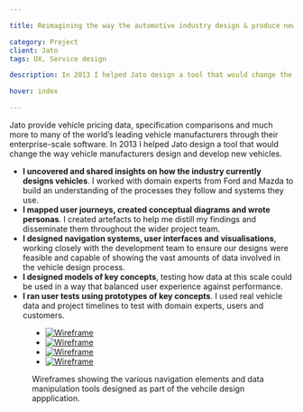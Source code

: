 ```yaml
---

title: Reimagining the way the automotive industry design & produce new vehicles

category: Project
client: Jato
tags: UX, Service design

description: In 2013 I helped Jato design a tool that would change the way vehicle manufacturers design and develop new vehicles.

hover: index

---
```


Jato provide vehicle pricing data, specification comparisons and much more to many of the world’s leading vehicle manufacturers through their enterprise-scale software. In 2013 I helped Jato design a tool that would change the way vehicle manufacturers design and develop new vehicles.

- **I uncovered and shared insights on how the industry currently designs vehicles**. I worked with domain experts from Ford and Mazda to build an understanding of the processes they follow and systems they use.
- **I mapped user journeys, created conceptual diagrams and wrote personas**. I created artefacts to help me distill my findings and disseminate them throughout the wider project team.
- **I designed navigation systems, user interfaces and visualisations**, working closely with the development team to ensure our designs were feasible and capable of showing the vast amounts of data involved in the vehicle design process.
- **I designed models of key concepts**, testing how data at this scale could be used in a way that balanced user experience against performance.
- **I ran user tests using prototypes of key concepts**. I used real vehicle data and project timelines to test with domain experts, users and customers.

<figure>
  <ul>
    <li>
      <a href="post_1_1.png">
        <picture>
          <source media="(max-width:666px)" srcset="post_1_1--1_up@mobile.png">
          <source media="(min-width:667px) and (max-width:767px)" srcset="post_1_1--1_up@fablet.png">
          <source media="(min-width:768px) and (max-width:1023px)" srcset="post_1_1--2_up@tablet_portrait.png">
          <source media="(min-width:1024px) and (max-width:1279px)" srcset="post_1_1--2_up@tablet_landscape.png">
          <source media="(min-width:1280px) and (max-width:1679px)" srcset="post_1_1--2_up@laptop.png">
          <source media="(min-width:1680px)" srcset="post_1_1--2_up@cinema.png">
          <img alt="Wireframe" src="post_1_1.png" title="Wireframe 1 of 4: Timeline interface for browsing all running projects">
        </picture>
      </a>
    </li>
    <li>
      <a href="post_1_2.png">
        <picture>
          <source media="(max-width:666px)" srcset="post_1_2--1_up@mobile.png">
          <source media="(min-width:667px) and (max-width:767px)" srcset="post_1_2--1_up@fablet.png">
          <source media="(min-width:768px) and (max-width:1023px)" srcset="post_1_2--2_up@tablet_portrait.png">
          <source media="(min-width:1024px) and (max-width:1279px)" srcset="post_1_2--2_up@tablet_landscape.png">
          <source media="(min-width:1280px) and (max-width:1679px)" srcset="post_1_2--2_up@laptop.png">
          <source media="(min-width:1680px)" srcset="post_1_2--2_up@cinema.png">
          <img alt="Wireframe" src="post_1_2.png" title="Wireframe 2 of 4: Adding assemblies of components to a project">
        </picture>
      </a>
    </li>
    <li>
      <a href="post_1_3.png">
        <picture>
          <source media="(max-width:666px)" srcset="post_1_3--1_up@mobile.png">
          <source media="(min-width:667px) and (max-width:767px)" srcset="post_1_3--1_up@fablet.png">
          <source media="(min-width:768px) and (max-width:1023px)" srcset="post_1_3--2_up@tablet_portrait.png">
          <source media="(min-width:1024px) and (max-width:1279px)" srcset="post_1_3--2_up@tablet_landscape.png">
          <source media="(min-width:1280px) and (max-width:1679px)" srcset="post_1_3--2_up@laptop.png">
          <source media="(min-width:1680px)" srcset="post_1_3--2_up@cinema.png">
          <img alt="Wireframe" src="post_1_3.png" title="Wireframe 3 of 4: Timeline interface for browsing all running builds within a project">
        </picture>
      </a>
    </li>
    <li>
      <a href="post_1_4.png">
        <picture>
          <source media="(max-width:666px)" srcset="post_1_4--1_up@mobile.png">
          <source media="(min-width:667px) and (max-width:767px)" srcset="post_1_4--1_up@fablet.png">
          <source media="(min-width:768px) and (max-width:1023px)" srcset="post_1_4--2_up@tablet_portrait.png">
          <source media="(min-width:1024px) and (max-width:1279px)" srcset="post_1_4--2_up@tablet_landscape.png">
          <source media="(min-width:1280px) and (max-width:1679px)" srcset="post_1_4--2_up@laptop.png">
          <source media="(min-width:1680px)" srcset="post_1_4--2_up@cinema.png">
          <img alt="Wireframe" src="post_1_4.png" title="Wireframe 4 of 4: Browsing and modifying different combinations of vehicle parts">
        </picture>
      </a>
    </li>
  </ul>
  <figcaption>Wireframes showing the various navigation elements and data manipulation tools designed as part of the vehcile design appplication.</figcaption>
</figure>